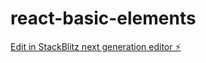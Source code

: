 # react-basic-elements

[Edit in StackBlitz next generation editor ⚡️](https://stackblitz.com/~/github.com/Frank18ci/react-basic-elements)